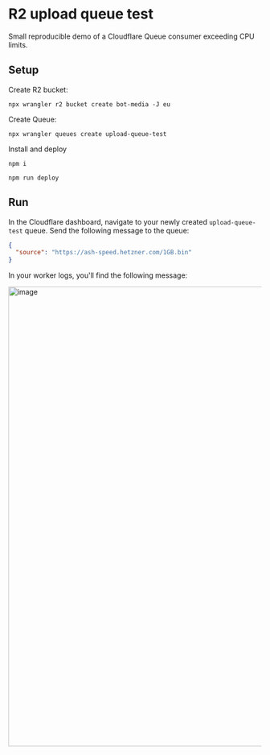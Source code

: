 # R2 upload queue test

Small reproducible demo of a Cloudflare Queue consumer exceeding CPU limits.

## Setup

Create R2 bucket:

```shell
npx wrangler r2 bucket create bot-media -J eu
```

Create Queue:

```shell
npx wrangler queues create upload-queue-test
```

Install and deploy

```shell
npm i

npm run deploy
```

## Run

In the Cloudflare dashboard, navigate to your newly created `upload-queue-test` queue. Send the following message to the queue:

```json
{
  "source": "https://ash-speed.hetzner.com/1GB.bin"
}
```

In your worker logs, you'll find the following message:

<img width="914" alt="image" src="https://github.com/dealside/r2-upload-queue/assets/10937632/dc2e54dc-9175-414a-af97-21fc45dff458">
